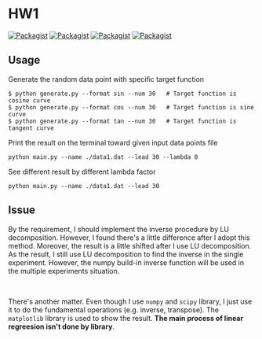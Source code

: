 # HW1

[![Packagist](https://img.shields.io/badge/Python-3.5-blue.svg)]()
[![Packagist](https://img.shields.io/badge/Numpy-1.13.1-blue.svg)]()
[![Packagist](https://img.shields.io/badge/Scipy-0.19.1-blue.svg)]()
[![Packagist](https://img.shields.io/badge/Matplotlib-2.0.2-blue.svg)]()

Usage
---
Generate the random data point with specific target function
```
$ python generate.py --format sin --num 30   # Target function is cosine curve
$ python generate.py --format cos --num 30   # Target function is sine curve
$ python generate.py --format tan --num 30   # Target function is tangent curve
```

Print the result on the terminal toward given input data points file
```
python main.py --name ./data1.dat --lead 30 --lambda 0
```

See different result by different lambda factor
```
python main.py --name ./data1.dat --lead 30 
```

Issue
---
By the requirement, I should implement the inverse procedure by LU decomposition. However, I found there's a little difference after I adopt this method. Moreover, the result is a little shifted after I use LU decomposition. As the result, I still use LU decomposition to find the inverse in the single experiment. However, the numpy build-in inverse function will be used in the multiple experiments situation. 

<br/>

There's another matter. Even though I use `numpy` and `scipy` library, I just use it to do the fundamental operations (e.g. inverse, transpose). The `matplotlib` library is used to show the result. **The main process of linear regreesion isn't done by library**.     